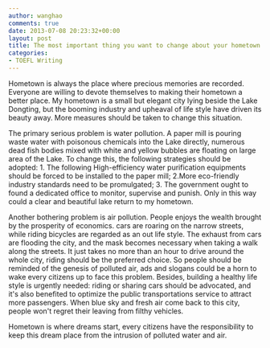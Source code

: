```yaml
---
author: wanghao
comments: true
date: 2013-07-08 20:23:32+00:00
layout: post
title: The most important thing you want to change about your hometown [updated] 
categories:
- TOEFL Writing
---
```


Hometown is always the place where precious memories are recorded. Everyone are willing to devote themselves to making their hometown a better place. My hometown is a small but elegant city lying beside the Lake Dongting, but the booming industry and upheaval of life style have driven its beauty away. More measures should be taken to change this situation.

The primary serious problem is water pollution. A paper mill is pouring waste water with poisonous chemicals into the Lake directly, numerous dead fish bodies mixed with white and yellow bubbles are floating on large area of the Lake. To change this, the following strategies should be adopted: 1. The following High-efficiency water purification equipments should be forced to be installed to the paper mill; 2.More eco-friendly industry standards need to be promulgated; 3. The government ought to found a dedicated office to monitor, supervise and punish. Only in this way could a clear and beautiful lake return to my hometown.

Another bothering problem is air pollution. People enjoys the wealth brought by the prosperity of economics. cars are roaring on the narrow streets, while riding bicycles are regarded as an out life style. The exhaust from cars are flooding the city, and the mask becomes necessary when taking a walk along the streets. It just takes no more than an hour to drive around the whole city, riding should be the preferred choice. So people should be reminded of the genesis of polluted air, ads and slogans could be a horn to wake every citizens up to face this problem. Besides, building a healthy life style is urgently needed: riding or sharing cars should be advocated, and it's also benefited to optimize the public transportations service to attract more passengers. When blue sky and fresh air come back to this city, people won't regret their leaving from filthy vehicles. 

Hometown is where dreams start, every citizens have the responsibility to keep this dream place from the intrusion of polluted water and air.
